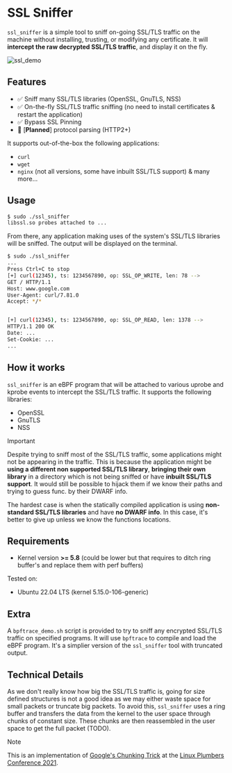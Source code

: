# SSL Sniffer

`ssl_sniffer` is a simple tool to sniff on-going SSL/TLS traffic on the machine without installing, trusting, or modifying any certificate. It will **intercept the raw decrypted SSL/TLS traffic**, and display it on the fly.

![ssl_demo](../../.github/resources/ssl_sniffer_demo.gif)

## Features

- ✅ Sniff many SSL/TLS libraries (OpenSSL, GnuTLS, NSS)
- ✅ On-the-fly SSL/TLS traffic sniffing (no need to install certificates & restart the application)
- ✅ Bypass SSL Pinning
- 🚧 [**Planned**] protocol parsing (HTTP2+)

It supports out-of-the-box the following applications:
- `curl`
- `wget`
- `nginx` (not all versions, some have inbuilt SSL/TLS support)
& many more...

## Usage

```bash
$ sudo ./ssl_sniffer
libssl.so probes attached to ...
```

From there, any application making uses of the system's SSL/TLS libraries will be sniffed. The output will be displayed on the terminal.

```bash
$ sudo ./ssl_sniffer
...
Press Ctrl+C to stop
[+] curl(12345), ts: 1234567890, op: SSL_OP_WRITE, len: 78 -->
GET / HTTP/1.1
Host: www.google.com
User-Agent: curl/7.81.0
Accept: */*


[+] curl(12345), ts: 1234567890, op: SSL_OP_READ, len: 1378 -->
HTTP/1.1 200 OK
Date: ...
Set-Cookie: ...
...
```

## How it works

`ssl_sniffer` is an eBPF program that will be attached to various uprobe and kprobe events to intercept the SSL/TLS traffic. It supports the following libraries:
- OpenSSL
- GnuTLS
- NSS

> [!IMPORTANT]
> Despite trying to sniff most of the SSL/TLS traffic, some applications might not be appearing in the traffic. This is because the application might be **using a different non supported SSL/TLS library**, **bringing their own library** in a directory which is not being sniffed or have **inbuilt SSL/TLS support**. It would still be possible to hijack them if we know their paths and trying to guess func. by their DWARF info.
>
> The hardest case is when the statically compiled application is using **non-standard SSL/TLS libraries** and have **no DWARF info**. In this case, it's better to give up unless we know the functions locations.

## Requirements

- Kernel version **>= 5.8** (could be lower but that requires to ditch ring buffer's and replace them with perf buffers)

Tested on:
- Ubuntu 22.04 LTS (kernel 5.15.0-106-generic)

## Extra

A `bpftrace_demo.sh` script is provided to try to sniff any encrypted SSL/TLS traffic on specified programs. It will use `bpftrace` to compile and load the eBPF program. It's a simplier version of the `ssl_sniffer` tool with truncated output.

## Technical Details

As we don't really know how big the SSL/TLS traffic is, going for size defined structures is not a good idea as we may either waste space for small packets or truncate big packets. To avoid this, `ssl_sniffer` uses a ring buffer and transfers the data from the kernel to the user space through chunks of constant size. These chunks are then reassembled in the user space to get the full packet (TODO).

> [!NOTE]
> This is an implementation of [Google's Chunking Trick](https://lpc.events/event/11/contributions/938/attachments/909/1788/BPF_Security_Google.pdf) at the [Linux Plumbers Conference 2021](https://lpc.events/2021/).